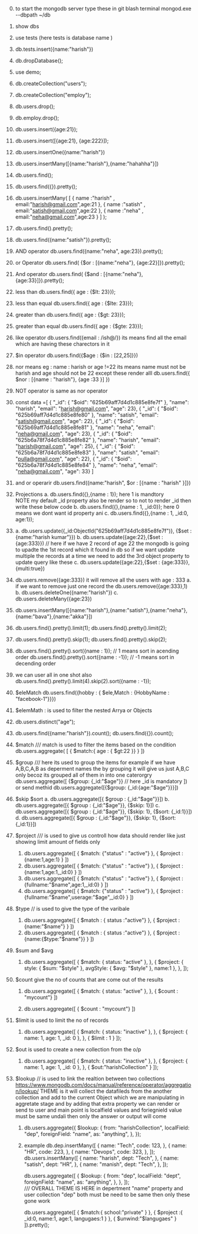 0. to start the mongodb server type these in git blash terminal mongod.exe --dbpath ~/db

1. show dbs

2. use tests (here tests is database name )

3. db.tests.insert({name:"harish"})

0. db.dropDatabase(); 

1. use demo;

2. db.createCollection("users");

3. db.createCollection("employ");

4. db.users.drop();

5. db.employ.drop();

6. db.users.insert({age:21});

7. db.users.insert([{age:21}, {age:222}]);

8. db.users.insertOne({name:"harish"})

9. db.users.insertMany([{name:"harish"},{name:"hahahha"}])

10. db.users.find();

11. db.users.find({}).pretty();

12. db.users.insertMany(
    [
    { name :"harish" , email:"harish@gmail.com",age:21 },
    { name :"satish" , email:"satish@gmail.com",age:22 },
    { name :"neha" , email:"neha@gmail.com",age:23 }
    ]
    );

13. db.users.find().pretty();

14. db.users.find({name:"satish"}).pretty();

15. AND operator
    db.users.find({name:"neha", age:23}).pretty();

16. or Operator
    db.users.find( {$or : [{name:"neha"}, {age:22}]}).pretty();

17. And operator
    db.users.find( {$and : [{name:"neha"}, {age:33}]}).pretty();

18. less than
    db.users.find({ age : {$lt: 23}});

19. less than equal
    db.users.find({ age : {$lte: 23}});
20. greater than
    db.users.find({ age : {$gt: 23}});

21. greater than equal
    db.users.find({ age : {$gte: 23}});

22. like operator
    db.users.find({email : /ish@/})
    its means find all the email which are having these charectors in it

23. $in operator
    db.users.find({$age : {$in : [22,25]}})

24. nor means
    eg : name : harish or age !=22 its means name must not be harish and age should not be 22 except these render alll
    db.users.find({ $nor : [{name : "harish"}, {age :33 }] })

25. NOT operator
    is same as nor operator

26. const data =[
    { "_id": { "$oid": "625b69aff7d4d1c885e8fe7f" }, "name": "harish", "email": "harish@gmail.com", "age": 23},
    { "_id": { "$oid": "625b69aff7d4d1c885e8fe80" }, "name": "satish", "email": "satish@gmail.com", "age": 22},
    { "_id": { "$oid": "625b69aff7d4d1c885e8fe81" }, "name": "neha", "email": "neha@gmail.com", "age": 23},
    { "_id": { "$oid": "625b6a78f7d4d1c885e8fe82" }, "name": "harish", "email": "harish@gmail.com", "age": 25},
    { "_id": { "$oid": "625b6a78f7d4d1c885e8fe83" }, "name": "satish", "email": "pulla@gmail.com", "age": 22},
    { "_id": { "$oid": "625b6a78f7d4d1c885e8fe84" }, "name": "neha", "email": "neha@gmail.com", "age": 33}
    ]

27. and or operarir
    db.users.find({name:"harish", $or : [{name : "harish" }]})

28. Projections
    a. db.users.find({},{name : 1}); here 1 is mandtory  
    NOTE my default \_id property also be render so to not to render \_id then write these below code
    b. db.users.find({},{name : 1, \_id:0}); here 0 means we dont want id property ani
    c. db.users.find({},{name : 1, \_id:0, age:1});

29. a. db.users.update({\_id:ObjectId("625b69aff7d4d1c885e8fe7f")}, {$set : {name:"harish kumar"}})
      b. db.users.update({age:22},{$set : {age:333}}) // here if we have 2 record of age 22 the mongodb is going to upadte the 1st record which it found in db so if we want update multiple the records at a time we need to add the 3rd object property to update query like these
    c. db.users.update({age:22},{$set : {age:333}},{multi:true})

30. db.users.remove({age:333}) it will remove all the users with age : 333
    a. if we want to remove just one record the
    db.users.remove({age:333},1)
    b. db.users.deleteOne({name:"harish"})
    c. db.users.deleteMany({age:23})

31. db.users.insertMany([{name:"harish"},{name:"satish"},{name:"neha"},{name:"bava"},{name:"akka"}])

32. db.users.find().pretty().limit(1);
    db.users.find().pretty().limit(2);

33. db.users.find().pretty().skip(1);
    db.users.find().pretty().skip(2);

34. db.users.find().pretty().sort({name : 1}); // 1 means sort in acending order
    db.users.find().pretty().sort({name : -1}); // -1 means sort in decending order

35. we can user all in one shot also db.users.find().pretty().limit(4).skip(2).sort({name : -1});

36. $eleMatch
    db.users.find({hobby : { $ele,Match : {HobbyName : "facebook-1"}}})

37. $elemMath : is used to filter the nested Arrya or Objects

38. db.users.distinct("age");

39. db.users.find({name:"harish"}).count();
    db.users.find({}).count();

40. $match /// match is used to filter the items based on the condition
    db.users.aggregate(
    [
    { $match:{ age : { $gt:22 }} }
    ])

41. $group    /// here its used to group the items for example if we have A,B,C,A,B as deperment names the by grouping it will give us just A,B,C only becoz its grouped all of them in into one caterorgry
    db.users.aggregate([
    {$group: {\_id:"$age"}} // here _id is mandatory
    ])
    or send methid
    db.users.aggregate([{$group: {\_id:{age:"$age"}}}])

42. $skip $sort
    a. db.users.aggregate([{ $group : {_id:"$age"}}])
    b. db.users.aggregate([{ $group : {_id:"$age"}}, {$skip: 1}])
    c. db.users.aggregate([{ $group : {_id:"$age"}}, {$skip: 1}, {$sort: {_id:1}}])
    d. db.users.aggregate([{ $group : {_id:"$age"}}, {$skip: 1}, {$sort: {_id:1}}])

43. $project /// is used to give us controll how data should render like just showing limit amount of fields only
    1. db.users.aggregate([
       {
       $match: {"status" : "active"}
       }, {
       $project : {name:1,age:1}
       }
       ])
    2. db.users.aggregate([
       {
       $match: {"status" : "active"}
       }, {
       $project : {name:1,age:1,\_id:0}
       }
       ])
    3. db.users.aggregate([
       {
       $match: {"status" : "active"}
       }, {
       $project : {fullname:"$name",age:1,_id:0}
       }
       ])
    4. db.users.aggregate([
       {
       $match: {"status" : "active"}
       }, {
       $project : {fullname:"$name",userage:"$age",_id:0}
       }
       ])
44. $type // is used to give the type of the varibale
    1. db.users.aggregate([
       {
       $match : { status :"active"}
       }, {
       $project : {name:"$name"}
       }
       ])
    2. db.users.aggregate([
       {
       $match : { status :"active"}
       }, {
       $project : {name:{$type:"$name"}}
       }
       ])
45. $sum and $avg

    1. db.users.aggregate([
       {
       $match: { status: "active" },
       },
       {
       $project: {
       style: { $sum: "$style" },
       avgStyle: { $avg: "$style" },
       name:1
       },
       },
       ]);

46. $count give the no of counts that are come out of the results

    1. db.users.aggregate([
       {
       $match: { status: "active" },
       },
       { $count : "mycount"}
       ])

    2. db.users.aggregate([
       { $count : "mycount"}
       ])

47. $limit is used to limit the no of records
    1. db.users.aggregate([
       {
       $match: { status: "inactive" },
       },
       {
       $project: { name: 1, age: 1, _id: 0 },
       },
       {
       $limit : 1
       }
       ]);
48. $out is used to create a new collection from the o/p

    1. db.users.aggregate([
       {
       $match: { status: "inactive" },
       },
       {
       $project: { name: 1, age: 1, _id: 0 },
       },
       {
       $out:"harishCollection"
       }
       ]);

49. $lookup // is used to link the realtion between two collections
          https://www.mongodb.com/docs/manual/reference/operator/aggregation/lookup/
           THEME is 
            it will collect the datafileds from the another collection and add to the current Object which we are manipulating in aggretate stage and by adding that extra property we can render or send to user
            and main point is 
            localfield values and foriegnield value must be same undali then only the answer or output will come

    1. db.users.aggregate({
       $lookup: {
       from: "harishCollection",
       localField: "dep",
       foreignField: "name",
       as: "anything",
       },
       });
    2. example
       db.dep.insertMany([
       {
       name: "Tech",
       code: 123,
       },
       {
       name: "HR",
       code: 223,
       },
       {
       name: "Devops",
       code: 323,
       },
       ]);
       db.users.insertMany([
       {
       name: "harish",
       dept: "Tech",
       },
       {
       name: "satish",
       dept: "HR",
       },
       {
       name: "manish",
       dept: "Tech",
       },
       ]);

       db.users.aggregate([
       {
       $lookup: {
       from: "dep",
       localField: "dept",
       foreignField: "name",
       as: "anything",
       },
       },
       ]);  
       /// OVERALL THEME IS HERE
       in depertment "name" property
       and
       user collection "dep" both must be need to be same then only these gone work

       db.users.aggregate([
       {
       $match:{
       school:"private"
       }
       },
       {
       $project :{
       _id:0,
       name:1,
       age:1,
       langugaes:1
       }
       },
       {
       $unwind:"$langugaes"
       }
       ]).pretty();
